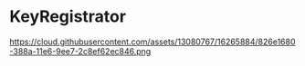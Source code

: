 # KeyRegistrator
https://cloud.githubusercontent.com/assets/13080767/16265884/826e1680-388a-11e6-9ee7-2c8ef62ec846.png
